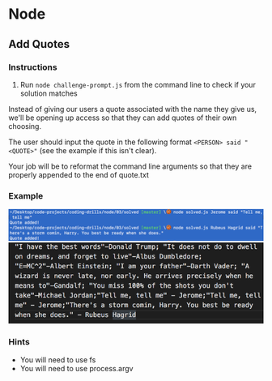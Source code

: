 # Node

## Add Quotes

### Instructions

1. Run `node challenge-prompt.js` from the command line to check if your solution matches

Instead of giving our users a quote associated with the name they give us, we'll be opening up access so that they can add quotes of their own choosing.

The user should input the quote in the following format `<PERSON> said "<QUOTE>"` (see the example if this isn't clear).

Your job will be to reformat the command line arguments so that they are properly appended to the end of quote.txt

### Example
<img src="final-cli.png">

<img src="final-txt.png">

### Hints
- You will need to use fs
- You will need to use process.argv